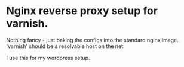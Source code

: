# Nginx reverse proxy setup for varnish.

Nothing fancy - just baking the configs into the standard nginx image. 'varnish' should be a resolvable host on the net.

I use this for my wordpress setup.
